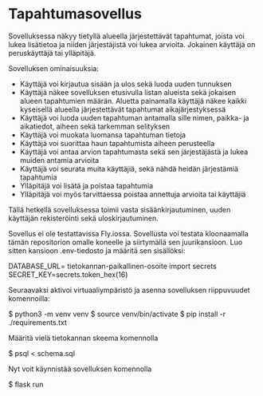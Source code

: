 # Tapahtumasovellus

Sovelluksessa näkyy tietyllä alueella järjestettävät tapahtumat, joista voi lukea lisätietoa ja niiden järjestäjistä voi lukea arvioita. Jokainen käyttäjä on peruskäyttäjä tai ylläpitäjä.

Sovelluksen ominaisuuksia:

- Käyttäjä voi kirjautua sisään ja ulos sekä luoda uuden tunnuksen
- Käyttäjä näkee sovelluksen etusivulla listan alueista sekä jokaisen alueen tapahtumien määrän. Aluetta painamalla käyttäjä näkee kaikki kyseisellä alueella järjestettävät tapahtumat aikajärjestyksessä
- Käyttäjä voi luoda uuden tapahtuman antamalla sille nimen, paikka- ja aikatiedot, aiheen sekä tarkemman selityksen
- Käyttäjä voi muokata luomansa tapahtuman tietoja
- Käyttäjä voi suorittaa haun tapahtumista aiheen perusteella
- Käyttäjä voi antaa arvion tapahtumasta sekä sen järjestäjästä ja lukea muiden antamia arvioita
- Käyttäjä voi seurata muita käyttäjiä, sekä nähdä heidän järjestämiä tapahtumia
- Ylläpitäjä voi lisätä ja poistaa tapahtumia
- Ylläpitäjä voi myös tarvittaessa poistaa annettuja arvioita tai käyttäjiä


Tällä hetkellä sovelluksessa toimii vasta sisäänkirjautuminen, uuden käyttäjän rekisteröinti sekä uloskirjautuminen.

Sovellus ei ole testattavissa Fly.iossa.
Sovellusta voi testata kloonaamalla tämän repositorion omalle koneelle ja siirtymällä sen juurikansioon. 
Luo sitten kansioon .env-tiedosto ja määritä sen sisällöksi: 

DATABASE_URL= tietokannan-paikallinen-osoite
import secrets
SECRET_KEY=secrets.token_hex(16)

Seuraavaksi aktivoi virtuaaliympäristö ja asenna sovelluksen riippuvuudet komennoilla:

$ python3 -m venv venv
$ source venv/bin/activate
$ pip install -r ./requirements.txt

Määritä vielä tietokannan skeema komennolla

$ psql < schema.sql

Nyt voit käynnistää sovelluksen komennolla

$ flask run


